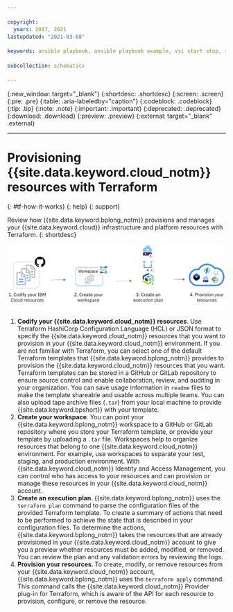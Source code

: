 ```yaml
---

copyright:
  years: 2017, 2021
lastupdated: "2021-03-08"

keywords: ansible playbook, ansible playbook example, vsi start stop, reboot vsi on {{site.data.keyword.cloud_notm}}

subcollection: schematics

---
```

{:new_window: target="_blank"}
{:shortdesc: .shortdesc}
{:screen: .screen}
{:pre: .pre}
{:table: .aria-labeledby="caption"} 
{:codeblock: .codeblock}
{:tip: .tip}
{:note: .note}
{:important: .important}
{:deprecated: .deprecated}
{:download: .download}
{:preview: .preview}
{:external: target="_blank" .external}

---

# Provisioning {{site.data.keyword.cloud_notm}} resources with Terraform
{: #tf-how-it-works}
{: help}
{: support}

Review how {{site.data.keyword.bplong_notm}} provisions and manages your {{site.data.keyword.cloud}} infrastructure and platform resources with Terraform. 
{: shortdesc}

<img src="images/schematics_flow.png" alt="Provisioning {{site.data.keyword.cloud_notm}} resources with {{site.data.keyword.bplong_notm}}" width="800" style="width: 800px; border-style: none"/>

1. **Codify your {{site.data.keyword.cloud_notm}} resources**. Use Terraform HashiCorp Configuration Language (HCL) or JSON format to specify the {{site.data.keyword.cloud_notm}} resources that you want to provision in your {{site.data.keyword.cloud_notm}} environment. If you are not familiar with Terraform, you can select one of the default Terraform templates that {{site.data.keyword.bplong_notm}} provides to provision the {{site.data.keyword.cloud_notm}} resources that you want. Terraform templates can be stored in a GitHub or GitLab repository to ensure source control and enable collaboration, review, and auditing in your organization. You can save usage information in `readme` files to make the template shareable and usable across multiple teams. You can also upload tape archive files (`.tar`) from your local machine to provide {{site.data.keyword.bpshort}} with your template.
2. **Create your workspace**. You can point your {{site.data.keyword.bplong_notm}} workspace to a GitHub or GitLab repository where you store your Terraform template, or provide your template by uploading a `.tar` file. Workspaces help to organize resources that belong to one {{site.data.keyword.cloud_notm}} environment. For example, use workspaces to separate your test, staging, and production environment. With {{site.data.keyword.cloud_notm}} Identity and Access Management, you can control who has access to your resources and can provision or manage these resources in your {{site.data.keyword.cloud_notm}} account. 
3. **Create an execution plan**. {{site.data.keyword.bplong_notm}} uses the `terraform plan` command to parse the configuration files of the provided Terraform template. To create a summary of actions that need to be performed to achieve the state that is described in your configuration files. To determine the actions, {{site.data.keyword.bplong_notm}} takes the resources that are already provisioned in your {{site.data.keyword.cloud_notm}} account to give you a preview whether resources must be added, modified, or removed. You can review the plan and any validation errors by reviewing the logs.  
4. **Provision your resources**. To create, modify, or remove resources from your {{site.data.keyword.cloud_notm}} account, {{site.data.keyword.bplong_notm}} uses the `terraform apply` command. This command calls the {{site.data.keyword.cloud_notm}} Provider plug-in for Terraform, which is aware of the API for each resource to provision, configure, or remove the resource. 

